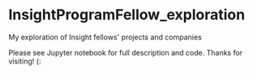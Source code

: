 # InsightProgramFellow_exploration
My exploration of Insight fellows' projects and companies

Please see Jupyter notebook for full description and code. Thanks for visiting! (:
